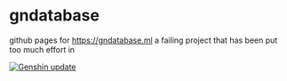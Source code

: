 # gndatabase
github pages for https://gndatabase.ml a failing project that has been put too much effort in

[![Genshin update](https://github.com/shervain123/gndatabase/actions/workflows/python-app.yml/badge.svg)](https://github.com/shervain123/gndatabase/actions/workflows/python-app.yml)
